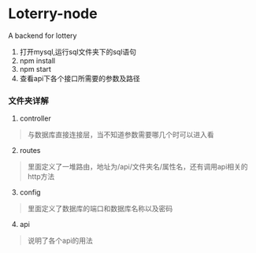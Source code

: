 # Loterry-node
A backend for lottery
 
 1. 打开mysql,运行sql文件夹下的sql语句
 2. npm install
 3. npm start
 4. 查看api下各个接口所需要的参数及路径
### 文件夹详解
 1. controller
   > 与数据库直接连接层，当不知道参数需要哪几个时可以进入看
 2. routes
   > 里面定义了一堆路由，地址为/api/文件夹名/属性名，还有调用api相关的http方法
 3. config
   > 里面定义了数据库的端口和数据库名称以及密码
 4. api
   > 说明了各个api的用法
